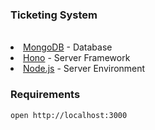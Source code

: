 <html>
<h3>Ticketing System</h3></html></br>
<li><a href="https://account.mongodb.com/">MongoDB</a> - Database</li>
<li><a href="https://hono.dev/">Hono</a> - Server Framework</li>
<li><a href="https://nodejs.org/en">Node.js</a> - Server Environment</li>

<h3>Requirements</h3>

```
open http://localhost:3000
```  

